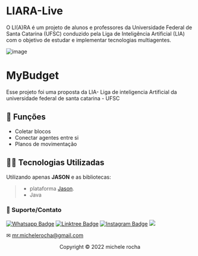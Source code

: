 # LIARA-Live

O LI(A)RA é um projeto de alunos e professores da Universidade Federal de Santa Catarina (UFSC) conduzido pela Liga de Inteligência Artificial (LIA) com o objetivo de estudar e implementar tecnologias multiagentes.

![image](https://user-images.githubusercontent.com/93664169/208255381-f321aa80-5343-432c-837c-d5758e029e70.png)

# MyBudget

Esse projeto foi uma proposta da LIA- Liga de inteligencia Artificial da universidade federal de santa catarina - UFSC

## 🔧 Funções

- Coletar blocos 
- Conectar agentes entre si 
- Planos de movimentação 

## 👨‍💻 Tecnologias Utilizadas

Utilizando apenas **JASON** e as bibliotecas:
> - plataforma [Jason](https://jason.sourceforge.net/).
> - Java



### 🤝 Suporte/Contato

[![Whatsapp Badge](https://img.shields.io/badge/WhatsApp-25D366?style=for-the-badge&logo=whatsapp&logoColor=white)](https://wa.me/5511951864397)
[![Linktree Badge](https://img.shields.io/badge/linktree-39E09B?style=for-the-badge&logo=linktree&logoColor=white)](https://linktr.ee/mrmichelerocha)
[![Instagram Badge](https://img.shields.io/badge/Instagram-E4405F?style=for-the-badge&logo=instagram&logoColor=white)](https://www.instagram.com/mr.michelerocha/?hl=pt-br)
  <a href="https://www.linkedin.com/in/enc-michele-rocha/" target="_blank"><img src="https://img.shields.io/badge/-LinkedIn-%230077B5?style=for-the-badge&logo=linkedin&logoColor=white" target="_blank"></a>  

✉ mr.michelerocha@gmail.com
<p align="center">Copyright © 2022 michele rocha</p>
